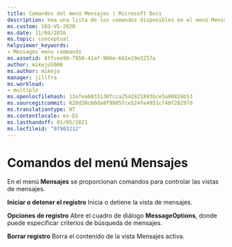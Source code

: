 ```yaml
---
title: Comandos del menú Mensajes | Microsoft Docs
description: Vea una lista de los comandos disponibles en el menú Mensajes con una descripción breve de cada uno.
ms.custom: SEO-VS-2020
ms.date: 11/04/2016
ms.topic: conceptual
helpviewer_keywords:
- Messages menu commands
ms.assetid: 8ffcee99-7950-41af-906e-661e19e3257a
author: mikejo5000
ms.author: mikejo
manager: jillfra
ms.workload:
- multiple
ms.openlocfilehash: 13afea6033138fcca2542821893bce5a06826b53
ms.sourcegitcommit: 620d30c60da8f9805fce524fe4951cf40f28297d
ms.translationtype: HT
ms.contentlocale: es-ES
ms.lasthandoff: 01/05/2021
ms.locfileid: "97903212"
---
```

# <a name="messages-menu-commands"></a>Comandos del menú Mensajes
En el menú **Mensajes** se proporcionan comandos para controlar las vistas de mensajes.

 **Iniciar o detener el registro** Inicia o detiene la vista de mensajes.

 **Opciones de registro** Abre el cuadro de diálogo **MessageOptions**, donde puede especificar criterios de búsqueda de mensajes.

 **Borrar registro** Borra el contenido de la vista Mensajes activa.